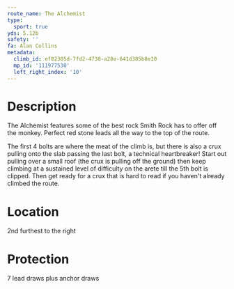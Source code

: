 ```yaml
---
route_name: The Alchemist
type:
  sport: true
yds: 5.12b
safety: ''
fa: Alan Collins
metadata:
  climb_id: ef82305d-7fd2-4738-a28e-641d385b8e10
  mp_id: '111977530'
  left_right_index: '10'
---
```

# Description
The Alchemist features some of the best rock Smith Rock has to offer off the monkey. Perfect red stone leads all the way to the top of the route.

The first 4 bolts are where the meat of the climb is, but there is also a crux pulling onto the slab passing the last bolt, a technical heartbreaker! Start out pulling over a small roof (the crux is pulling off the ground) then keep climbing at a sustained level of difficulty on the arete till the 5th bolt is clipped. Then get ready for a crux that is hard to read if you haven't already climbed the route.

# Location
2nd furthest to the right

# Protection
7 lead draws plus anchor draws
